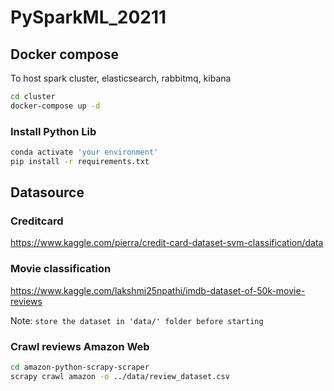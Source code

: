 # PySparkML_20211

## Docker compose

To host spark cluster, elasticsearch, rabbitmq, kibana

```bash
cd cluster
docker-compose up -d
```

### Install Python Lib

```sh
conda activate 'your environment'
pip install -r requirements.txt
```

## Datasource

### Creditcard

https://www.kaggle.com/pierra/credit-card-dataset-svm-classification/data

### Movie classification

https://www.kaggle.com/lakshmi25npathi/imdb-dataset-of-50k-movie-reviews

Note: `store the dataset in 'data/' folder before starting`

### Crawl reviews Amazon Web

```sh
cd amazon-python-scrapy-scraper
scrapy crawl amazon -o ../data/review_dataset.csv
```
